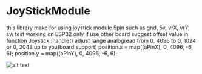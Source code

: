 # JoyStickModule
  this library make for using joystick module  5pin  such as gnd, 5v, vrX, vrY, sw
  test working on ESP32 only if use other board suggest offset value in function Joystick::handle()
      adjust range analogread from 0, 4096 to 0, 1024 or 0, 2048 up to you(board support)  position.x = map((aPinX), 0, 4096, -6, 6);
                                                                            position.y = map((aPinY), 0, 4096, -6, 6);

![alt text]([http://url/to/img.png](https://pin.it/1cPD9d0))

